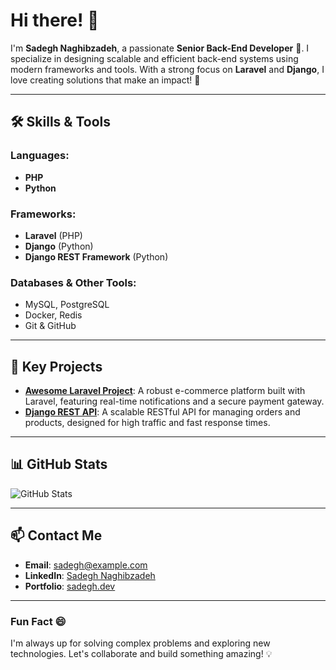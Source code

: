 # Hi there! 👋

I'm **Sadegh Naghibzadeh**, a passionate **Senior Back-End Developer** 🚀. I specialize in designing scalable and efficient back-end systems using modern frameworks and tools. With a strong focus on **Laravel** and **Django**, I love creating solutions that make an impact! 🌟

---

## 🛠 Skills & Tools

### Languages:
- **PHP**
- **Python**

### Frameworks:
- **Laravel** (PHP)
- **Django** (Python)
- **Django REST Framework** (Python)

### Databases & Other Tools:
- MySQL, PostgreSQL
- Docker, Redis
- Git & GitHub

---

## 🚀 Key Projects

- [**Awesome Laravel Project**](#): A robust e-commerce platform built with Laravel, featuring real-time notifications and a secure payment gateway.
- [**Django REST API**](#): A scalable RESTful API for managing orders and products, designed for high traffic and fast response times.

---

## 📊 GitHub Stats

![GitHub Stats](https://github-readme-stats.vercel.app/api?username=sadegh-naghibzadeh&show_icons=true&theme=radical)

---

## 📫 Contact Me

- **Email**: sadegh@example.com
- **LinkedIn**: [Sadegh Naghibzadeh](https://linkedin.com/in/sadegh-naghibzadeh)
- **Portfolio**: [sadegh.dev](https://sadegh.dev)

---

### Fun Fact 😄
I'm always up for solving complex problems and exploring new technologies. Let's collaborate and build something amazing! 💡
